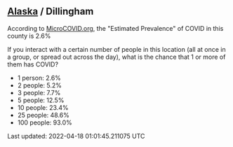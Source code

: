 
## [Alaska](/united-states/alaska) / Dillingham

According to [MicroCOVID.org](http://microcovid.org),
the "Estimated Prevalence" of COVID in this county is 2.6%

If you interact with a certain number of people in this location
(all at once in a group, or spread out across the day), what is the chance that
1 or more of them has COVID?

- 1 person: 2.6%
- 2 people: 5.2%
- 3 people: 7.7%
- 5 people: 12.5%
- 10 people: 23.4%
- 25 people: 48.6%
- 100 people: 93.0%

Last updated: 2022-04-18 01:01:45.211075 UTC
